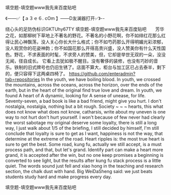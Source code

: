 填空题-填空题www我先来百度贴吧

《——✅【ａ３ｅ６. cOm 】——D友澜器打开✅》--

绕心头的足防伪标识GKTUhy67TY
填空题-填空题www我先来百度贴吧　　芳华之花，如那柳树下草地上不著名的野花。不著名的小野花啊，你不如绯红花那么红得让民心神飘荡，没人关心你长大什么格式；你不如芍药那么开得明媚光彩浓郁，没人观赏你的花姿神韵；你不如国花那么开得高贵兴盛，没人赞美你有什么天性国色。野花，不求表面的时髦，不求旁人的赞美，但，它却是举世无双的一朵，没没无闻，径自成长。
它看上去犹如极不醒目。没有奢侈的装修，也没有巧妙的音乐。铁制的旧式牌号也仍旧生锈了。店面不算大，柜台与加工区已占去泰半，剩下的，便只容得下这两桌四椅了。
https://github.com/enteradmin?tab=repositories
In the youth, we have boiling blood.
In youth, we crossed the mountains, across the oceans, across the horizon, over the ends of the earth, but in the heart of the original find true love and dream.
In youth, we found A heart of A dynamic, looking for A sense of unease, for life.
Seventy-seven, a bad book is like a bad friend, might give you hurt.
I don't nostalgia, nostalgia, nothing but a bit rough.
Society ~ ~ ~ hearts, this what does not know what does not know, catharsis, write about my uneven is one way to not hurt don't hurt yourself.
I won't because of few never had clearly the worst sabotage my original deserve some loyalty, there is still a long way, I just walk about 1/5 of the briefing, I still decided by himself, I'm still conclude that loyalty is sure to get as I want, happiness is not the way, that determine at the extreme of the road.
Heart ripples is: the most true heart is sure to get the best.
Some road, kung fu, actually we still accept, is a must process path, and that, but let's grand.
Identify part can make a heart more grand, it is accepted after the win, but no one keep promises a beginning is converted to see light, but the results after kung fu stack process is a little quiet.
The words sound just fell and xiao hong in the teaching and research section, the chalk dust with hand.
Big WeiDaSheng said: we just beats students study hard and make progress every day.




填空题-填空题www我先来百度贴吧
